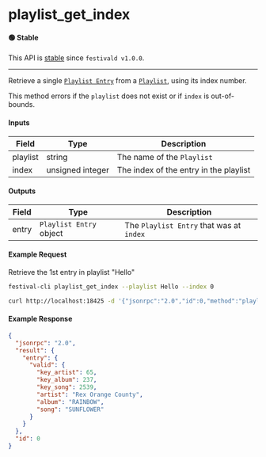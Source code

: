 # playlist_get_index

#### 🟢 Stable
This API is [stable](/api-stability/marker.md) since `festivald v1.0.0`.

---

Retrieve a single [`Playlist Entry`](/common-objects/playlist.md) from a [`Playlist`](/common-objects/playlist.md), using its index number.

This method errors if the `playlist` does not exist or if `index` is out-of-bounds.

#### Inputs
| Field    | Type             | Description |
|----------|------------------|-------------|
| playlist | string           | The name of the `Playlist`
| index    | unsigned integer | The index of the entry in the playlist

#### Outputs
| Field | Type                    | Description |
|-------|-------------------------|-------------|
| entry | `Playlist Entry` object | The `Playlist Entry` that was at `index`

#### Example Request
Retrieve the 1st entry in playlist "Hello"
```bash
festival-cli playlist_get_index --playlist Hello --index 0 
```
```bash
curl http://localhost:18425 -d '{"jsonrpc":"2.0","id":0,"method":"playlist_get_index","params":{"playlist":"Hello","index":0}}'
```

#### Example Response
```json
{
  "jsonrpc": "2.0",
  "result": {
    "entry": {
      "valid": {
        "key_artist": 65,
        "key_album": 237,
        "key_song": 2539,
        "artist": "Rex Orange County",
        "album": "RAINBOW",
        "song": "SUNFLOWER"
      }
    }
  },
  "id": 0
}
```
